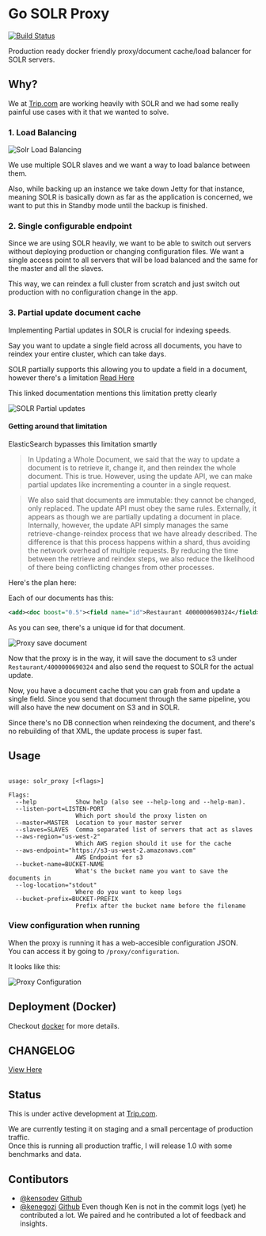 # Go SOLR Proxy

[![Build Status](https://travis-ci.org/KensoDev/go-solr-proxy.svg?branch=master)](https://travis-ci.org/KensoDev/go-solr-proxy)

Production ready docker friendly proxy/document cache/load balancer for SOLR servers.

## Why?

We at [Trip.com](https://www.trip.com.com) are working heavily with SOLR and we had some really painful use cases with it that we wanted to solve.

### 1. Load Balancing

![Solr Load Balancing](http://aviioblog.s3.amazonaws.com/solr-load-balancing.png)

We use multiple SOLR slaves and we want a way to load balance between them.

Also, while backing up an instance we take down Jetty for that instance, meaning SOLR is basically down as far as the application is concerned, we want to put this in Standby mode until the backup is finished.

### 2. Single configurable endpoint

Since we are using SOLR heavily, we want to be able to switch out servers without deploying production or changing configuration files. We want a single access point to all servers that will be load balanced and the same for the master and all the slaves.

This way, we can reindex a full cluster from scratch and just switch out production with no configuration change in the app.

### 3. Partial update document cache

Implementing Partial updates in SOLR is crucial for indexing speeds.

Say you want to update a single field across all documents, you have to reindex your entire cluster, which can take days.

SOLR partially supports this allowing you to update a field in a document, however there's a limitation [Read Here](https://cwiki.apache.org/confluence/display/solr/Updating+Parts+of+Documents)

This linked documentation mentions this limitation pretty clearly

![SOLR Partial updates](http://aviioblog.s3.amazonaws.com/screen-shot-2015-06-16-gh6de.png)


#### Getting around that limitation

ElasticSearch bypasses this limitation smartly

> In Updating a Whole Document, we said that the way to update a document is to retrieve it, change it, and then reindex the whole document. This is true. However, using the update API, we can make partial updates like incrementing a counter in a single request.

> We also said that documents are immutable: they cannot be changed, only replaced. The update API must obey the same rules. Externally, it appears as though we are partially updating a document in place. Internally, however, the update API simply manages the same retrieve-change-reindex process that we have already described. The difference is that this process happens within a shard, thus avoiding the network overhead of multiple requests. By reducing the time between the retrieve and reindex steps, we also reduce the likelihood of there being conflicting changes from other processes.


Here's the plan here:

Each of our documents has this: 

```xml
<add><doc boost="0.5"><field name="id">Restaurant 4000000690324</field>
```

As you can see, there's a unique id for that document.

![Proxy save document](http://aviioblog.s3.amazonaws.com/proxy-save-document.png)

Now that the proxy is in the way, it will save the document to s3 under `Restaurant/4000000690324` and also send the request to SOLR for the actual update.

Now, you have a document cache that you can grab from and update a single field. Since you send that document through the same pipeline, you will also have the new document on S3 and in SOLR.

Since there's no DB connection when reindexing the document, and there's no rebuilding of that XML, the update process is super fast.

## Usage

```

usage: solr_proxy [<flags>]

Flags:
  --help           Show help (also see --help-long and --help-man).
  --listen-port=LISTEN-PORT
                   Which port should the proxy listen on
  --master=MASTER  Location to your master server
  --slaves=SLAVES  Comma separated list of servers that act as slaves
  --aws-region="us-west-2"
                   Which AWS region should it use for the cache
  --aws-endpoint="https://s3-us-west-2.amazonaws.com"
                   AWS Endpoint for s3
  --bucket-name=BUCKET-NAME
                   What's the bucket name you want to save the documents in
  --log-location="stdout"
                   Where do you want to keep logs
  --bucket-prefix=BUCKET-PREFIX
                   Prefix after the bucket name before the filename

```

### View configuration when running

When the proxy is running it has a web-accesible configuration JSON.  
You can access it by going to `/proxy/configuration`.

It looks like this:

![Proxy Configuration](http://aviioblog.s3.amazonaws.com/screen-shot-2015-06-30-i4isg.png)

## Deployment (Docker)

Checkout [docker](docker) for more details.


## CHANGELOG

[View Here](CHANGELOG.md)


## Status

This is under active development at [Trip.com](https://www.trip.com).

We are currently testing it on staging and a small percentage of production traffic.  
Once this is running all production traffic, I will release 1.0 with some benchmarks and data.

## Contibutors

* [@kensodev](http://twitter.com/kensodev) [Github](http://github.com/KensoDev)  
* [@kenegozi](http://twitter.com/kenegozi) [Github](http://github.com/kenegozi)
  Even though Ken is not in the commit logs (yet) he contributed a lot. We paired and he contributed a lot of feedback and insights. 

